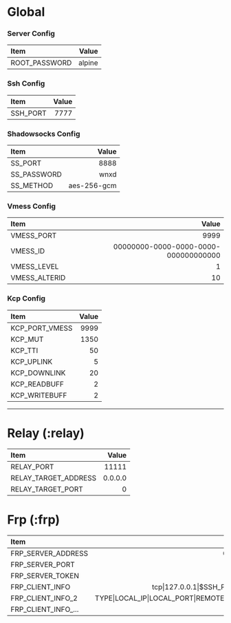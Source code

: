 # Global

### Server Config
| Item                 |                                               Value |
| :------------------- | --------------------------------------------------: |
| ROOT_PASSWORD        |                                              alpine |

### Ssh Config
| Item                 |                                               Value |
| :------------------- | --------------------------------------------------: |
| SSH_PORT             |                                                7777 |

### Shadowsocks Config

| Item                 |                                               Value |
| :------------------- | --------------------------------------------------: |
| SS_PORT              |                                                8888 |
| SS_PASSWORD          |                                                wnxd |
| SS_METHOD            |                                         aes-256-gcm |

### Vmess Config

| Item                 |                                               Value |
| :------------------- | --------------------------------------------------: |
| VMESS_PORT           |                                                9999 |
| VMESS_ID             |    00000000-0000-0000-0000-000000000000 |
| VMESS_LEVEL          |                                                   1 |
| VMESS_ALTERID        |                                                  10 |

### Kcp Config

| Item                 |                                               Value |
| :------------------- | --------------------------------------------------: |
| KCP_PORT_VMESS       |                                                9999 |
| KCP_MUT              |                                                1350 |
| KCP_TTI              |                                                  50 |
| KCP_UPLINK           |                                                   5 |
| KCP_DOWNLINK         |                                                  20 |
| KCP_READBUFF         |                                                   2 |
| KCP_WRITEBUFF        |                                                   2 |

---
# Relay (:relay)

| Item                 |                                               Value |
| :------------------- | --------------------------------------------------: |
| RELAY_PORT           |                                               11111 |
| RELAY_TARGET_ADDRESS |                                             0.0.0.0 |
| RELAY_TARGET_PORT    |                                                   0 |

# Frp (:frp)

| Item                 |                                               Value |
| :------------------- | --------------------------------------------------: |
| FRP_SERVER_ADDRESS   |                                             0.0.0.0 |
| FRP_SERVER_PORT      |                                                   0 |
| FRP_SERVER_TOKEN     |                                                wnxd |
| FRP_CLIENT_INFO      |            tcp&#x7C;127.0.0.1&#x7C;$SSH_PORT&#x7C;0 |
| FRP_CLIENT_INFO_2    | TYPE&#x7C;LOCAL_IP&#x7C;LOCAL_PORT&#x7C;REMOTE_PORT |
| FRP_CLIENT_INFO_...  |                                                 ... |
